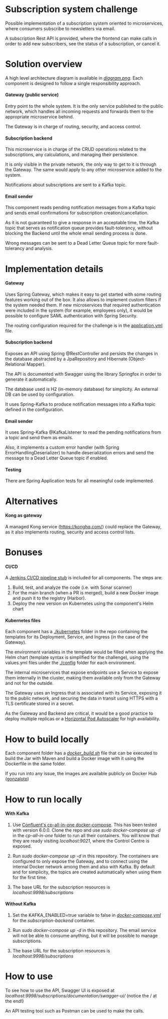 # Subscription system challenge
Possible implementation of a subscription system oriented to microservices, where consumers subscribe to 
newsletters via email.

A subscription Rest API is provided, where the frontend can make calls in order to add new subscribers, see the 
status of a subscription, or cancel it.

# Solution overview
A high level architecture diagram is available in [*diagram.png*](diagram.png).
Each component is designed to follow a single responsibility approach.

#### Gateway (public service)
Entry point to the whole system.
It is the only service published to the public network, which handles all incoming requests and forwards them to the 
appropriate microservice behind.

The Gateway is in charge of routing, security, and access control.

#### Subscription backend
This microservice is in charge of the CRUD operations related to the subscriptions, any calculations, 
and managing their persistence.

It is only visible in the private network, the only way to get to it is through the Gateway.
The same would apply to any other microservice added to the system.

Notifications about subscriptions are sent to a Kafka topic.

#### Email sender
This component reads pending notification messages from a Kafka topic and sends email confirmations for subscription 
creation/cancellation.

As it is not guaranteed to give a response in an acceptable time, 
the Kafka topic that serves as notification queue provides fault-tolerancy, 
without blocking the Backend until the whole email sending process is done.

Wrong messages can be sent to a Dead Letter Queue topic for more fault-tolerancy and analysis.

# Implementation details
#### Gateway
Uses Spring Gateway, which makes it easy to get started with some routing features working out of the box. 
It also allows to implement custom filters if the system needed them.
If new microservices that required authentication were included in the system (for example, employees only), 
it would be possible to configure SAML authentication with Spring Security.

The routing configuration required for the challenge is in the 
[application.yml](subscription-gateway/src/main/resources/application.yml) file.

#### Subscription backend
Exposes an API using Spring @RestController and persists the changes in the database abstracted by a JpaRepository and 
Hibernate (Object-Relational Mapper).

The API is documented with Swagger using the library Springfox in order to generate it automatically.

The database used is H2 (in-memory database) for simplicity. An external DB can be used by configuration.

It uses Spring-Kafka to produce notification messages into a Kafka topic defined in the configuration.

#### Email sender
It uses Spring-Kafka @KafkaListener to read the pending notifications from a topic and send them as emails.

Also, it implements a custom error handler (with Spring ErrorHandlingDeserializer) to handle deserialization errors
and send the message to a Dead Letter Queue topic if enabled.

#### Testing
There are Spring Application tests for all meaningful code implemented.

# Alternatives
#### Kong as gateway
A managed Kong service (https://konghq.com/) could replace the Gateway, as it also implements routing, security 
and access control lists.

# Bonuses
#### CI/CD
A [Jenkins CI/CD pipeline stub](subscription-backend/Jenkinsfile) is included for all components. The steps are:

1) Build, test, and analyze the code (i.e. with Sonar scanner)
2) For the main branch (when a PR is merged), build a new Docker image and push it to the registry (Harbor).
3) Deploy the new version on Kubernetes using the component's Helm chart

#### Kubernetes files
Each component has a [./kubernetes](subscription-backend/kubernetes) folder in the repo containing the templates 
for its Deployment, Service, and Ingress (in the case of the Gateway).

The environment variables in the template would be filled when applying the Helm chart (template syntax is simplified
for the challenge), using the values.yml files under the [./config](subscription-backend/config) folder 
for each environment.

The internal microservices that expose endpoints use a Service to expose them internally in the cluster,
making them available only from the Gateway and not for the outside.

The Gateway uses an Ingress that is associated with its Service, exposing it to the public network, 
and securing the data in transit using HTTPS with a TLS certificate stored in a secret.

As the Gateway and Backend are critical, it would be a good practice to deploy multiple replicas or a 
[Horizontal Pod Autoscaler](https://kubernetes.io/docs/tasks/run-application/horizontal-pod-autoscale/) for high 
availability. 

# How to build locally
Each component folder has a [*docker_build.sh*](subscription-backend/docker_build.sh) file that can be executed 
to build the Jar with Maven and build a Docker image with it using the Dockerfile in the same folder.

If you run into any issue, the images are available publicly on Docker Hub 
([gonzalotp](https://hub.docker.com/u/gonzalotp))

# How to run locally
#### With Kafka
1) Use [Confluent's cp-all-in-one docker-compose](https://github.com/confluentinc/cp-all-in-one).
This has been tested with version 6.0.0.
Clone the repo and use *sudo docker-compose up -d* in the *cp-all-in-one* folder to run all their containers.
You will know that they are ready visiting *localhost:9021*, where the Control Centre is exposed.

2) Run *sudo docker-compose up -d* in this repository. The containers are configured to only expose the Gateway,
and to connect using the internal Docker network among them and also with Kafka.
By default and for simplicity, the topics are created automatically when using them for the first time.

3) The base URL for the subscription resources is *localhost:9998/subscriptions*

#### Without Kafka
1) Set the KAFKA_ENABLED=true variable to false in [*docker-compose.yml*](docker-compose.yml) for the 
*subscription-backend* container.

2) Run *sudo docker-compose up -d* in this repository. The email service will not be able to consume anything, but
it will be possible to manage subscriptions.

3) The base URL for the subscription resources is *localhost:9998/subscriptions*

# How to use
To see how to use the API, Swagger UI is exposed at *localhost:9998/subscriptions/documentation/swagger-ui/* 
(notice the / at the end!)

An API testing tool such as Postman can be used to make the calls.